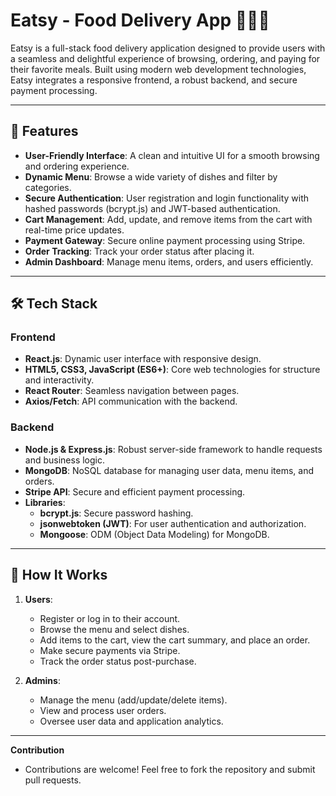 # Eatsy - Food Delivery App 🍕🍔🥗

Eatsy is a full-stack food delivery application designed to provide users with a seamless and delightful experience of browsing, ordering, and paying for their favorite meals. Built using modern web development technologies, Eatsy integrates a responsive frontend, a robust backend, and secure payment processing.

---

## 🌟 Features
- **User-Friendly Interface**: A clean and intuitive UI for a smooth browsing and ordering experience.
- **Dynamic Menu**: Browse a wide variety of dishes and filter by categories.
- **Secure Authentication**: User registration and login functionality with hashed passwords (bcrypt.js) and JWT-based authentication.
- **Cart Management**: Add, update, and remove items from the cart with real-time price updates.
- **Payment Gateway**: Secure online payment processing using Stripe.
- **Order Tracking**: Track your order status after placing it.
- **Admin Dashboard**: Manage menu items, orders, and users efficiently.

---

## 🛠️ Tech Stack

### **Frontend**
- **React.js**: Dynamic user interface with responsive design.
- **HTML5, CSS3, JavaScript (ES6+)**: Core web technologies for structure and interactivity.
- **React Router**: Seamless navigation between pages.
- **Axios/Fetch**: API communication with the backend.

### **Backend**
- **Node.js & Express.js**: Robust server-side framework to handle requests and business logic.
- **MongoDB**: NoSQL database for managing user data, menu items, and orders.
- **Stripe API**: Secure and efficient payment processing.
- **Libraries**:
  - **bcrypt.js**: Secure password hashing.
  - **jsonwebtoken (JWT)**: For user authentication and authorization.
  - **Mongoose**: ODM (Object Data Modeling) for MongoDB.

---

## 🚀 How It Works
1. **Users**:
   - Register or log in to their account.
   - Browse the menu and select dishes.
   - Add items to the cart, view the cart summary, and place an order.
   - Make secure payments via Stripe.
   - Track the order status post-purchase.

2. **Admins**:
   - Manage the menu (add/update/delete items).
   - View and process user orders.
   - Oversee user data and application analytics.

---
  **Contribution**
- Contributions are welcome! Feel free to fork the repository and submit pull requests.
